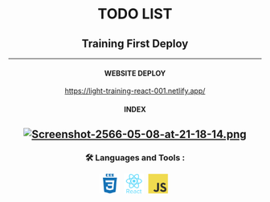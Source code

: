 

<div align="center">
<h1> TODO LIST </h1>
<h2> Training First Deploy </h2>

---
#### WEBSITE DEPLOY
https://light-training-react-001.netlify.app/

#### INDEX
[![Screenshot-2566-05-08-at-21-18-14.png](https://i.postimg.cc/q7GXcbft/Screenshot-2566-05-08-at-21-18-14.png)](https://postimg.cc/wt7mgkjH)
---

### :hammer_and_wrench: Languages and Tools :
<div>
  <img src="https://github.com/devicons/devicon/blob/master/icons/css3/css3-plain-wordmark.svg"  title="CSS3" alt="CSS" width="40" height="40"/>&nbsp;
  <img src="https://github.com/devicons/devicon/blob/master/icons/react/react-original-wordmark.svg" title="react" alt="react" width="40" height="40"/>&nbsp;
  <img src="https://github.com/devicons/devicon/blob/master/icons/javascript/javascript-original.svg" title="JavaScript" alt="JavaScript" width="40" height="40"/>&nbsp;
</div>

</div>
